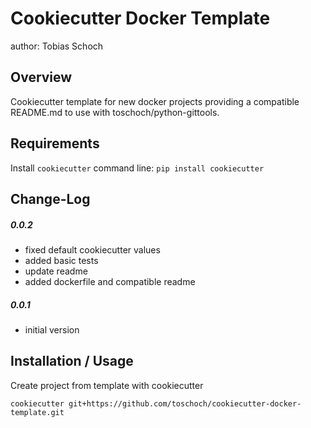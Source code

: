 Cookiecutter Docker Template
============================
author: Tobias Schoch

Overview
--------

Cookiecutter template for new docker projects providing a compatible README.md to use with toschoch/python-gittools.

Requirements
------------
Install `cookiecutter` command line: `pip install cookiecutter`    

Change-Log
----------
##### 0.0.2
* fixed default cookiecutter values
* added basic tests
* update readme
* added dockerfile and compatible readme

##### 0.0.1
* initial version

Installation / Usage
--------------------
Create project from template with cookiecutter
```
cookiecutter git+https://github.com/toschoch/cookiecutter-docker-template.git
```
